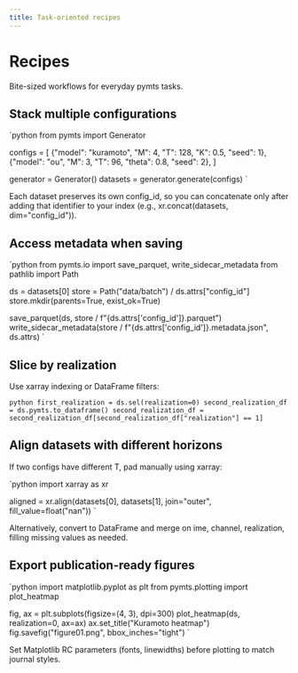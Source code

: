 ```yaml
---
title: Task-oriented recipes
---
```


# Recipes

Bite-sized workflows for everyday pymts tasks.

## Stack multiple configurations

`python
from pymts import Generator

configs = [
    {"model": "kuramoto", "M": 4, "T": 128, "K": 0.5, "seed": 1},
    {"model": "ou", "M": 3, "T": 96, "theta": 0.8, "seed": 2},
]

generator = Generator()
datasets = generator.generate(configs)
`

Each dataset preserves its own config_id, so you can concatenate only after adding that identifier to your index (e.g., xr.concat(datasets, dim="config_id")).

## Access metadata when saving

`python
from pymts.io import save_parquet, write_sidecar_metadata
from pathlib import Path

ds = datasets[0]
store = Path("data/batch") / ds.attrs["config_id"]
store.mkdir(parents=True, exist_ok=True)

save_parquet(ds, store / f"{ds.attrs['config_id']}.parquet")
write_sidecar_metadata(store / f"{ds.attrs['config_id']}.metadata.json", ds.attrs)
`

## Slice by realization

Use xarray indexing or DataFrame filters:

`python
first_realization = ds.sel(realization=0)
second_realization_df = ds.pymts.to_dataframe()
second_realization_df = second_realization_df[second_realization_df["realization"] == 1]
`

## Align datasets with different horizons

If two configs have different T, pad manually using xarray:

`python
import xarray as xr

aligned = xr.align(datasets[0], datasets[1], join="outer", fill_value=float("nan"))
`

Alternatively, convert to DataFrame and merge on 	ime, channel, realization, filling missing values as needed.

## Export publication-ready figures

`python
import matplotlib.pyplot as plt
from pymts.plotting import plot_heatmap

fig, ax = plt.subplots(figsize=(4, 3), dpi=300)
plot_heatmap(ds, realization=0, ax=ax)
ax.set_title("Kuramoto heatmap")
fig.savefig("figure01.png", bbox_inches="tight")
`

Set Matplotlib RC parameters (fonts, linewidths) before plotting to match journal styles.
